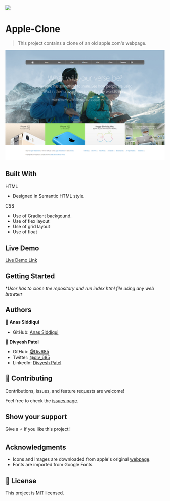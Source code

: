 ![](https://img.shields.io/badge/Microverse-blueviolet)

# Apple-Clone
> This project contains a clone of an old apple.com's webpage.

![screenshot](./img/project-screenshot.png)


## Built With

HTML
- Designed in Semantic HTML style.

CSS
- Use of Gradient backgound.
- Use of flex layout
- Use of grid layout
- Use of float

## Live Demo

[Live Demo Link](https://div685.github.io/Apple-Clone/)


## Getting Started

**User has to clone the repository and run index.html file using any web browser*


## Authors

👤 **Anas Siddiqui**

- GitHub: [Anas Siddiqui](https://github.com/smcommits)

👤 **Divyesh Patel**
- GitHub: [@Div685](https://github.com/Div685)
- Twitter: [@div_685](https://twitter.com/div_685)
- LinkedIn: [Divyesh Patel](https://www.linkedin.com/in/divyesh-patel-2a15a6107)


## 🤝 Contributing

Contributions, issues, and feature requests are welcome!

Feel free to check the [issues page](issues/).

## Show your support

Give a ⭐️ if you like this project!

## Acknowledgments

- Icons and Images are downloaded from apple's original [webpage](https://web.archive.org/web/20140301004610/http://www.apple.com/).
- Fonts are imported from Google Fonts.


## 📝 License

This project is [MIT](lic.url) licensed.
